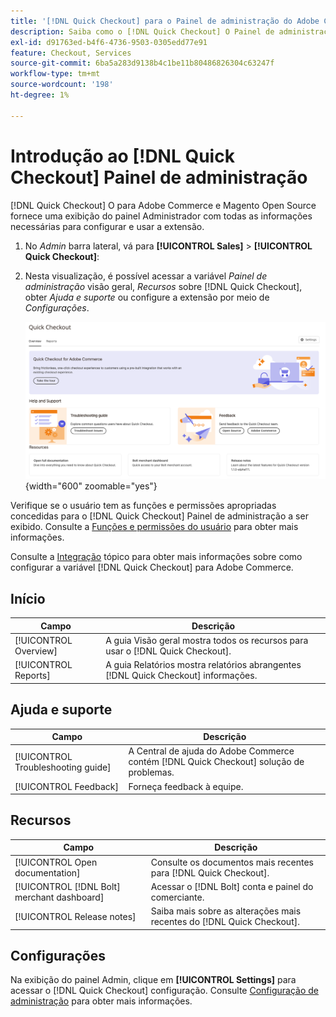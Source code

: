 ```yaml
---
title: '[!DNL Quick Checkout] para o Painel de administração do Adobe Commerce'
description: Saiba como o [!DNL Quick Checkout] O Painel de administração pode ajudar a integrar, configurar e visualizar a extensão com êxito.
exl-id: d91763ed-b4f6-4736-9503-0305edd77e91
feature: Checkout, Services
source-git-commit: 6ba5a283d9138b4c1be11b80486826304c63247f
workflow-type: tm+mt
source-wordcount: '198'
ht-degree: 1%

---
```


# Introdução ao [!DNL Quick Checkout] Painel de administração

[!DNL Quick Checkout] O para Adobe Commerce e Magento Open Source fornece uma exibição do painel Administrador com todas as informações necessárias para configurar e usar a extensão.

1. No _Admin_ barra lateral, vá para **[!UICONTROL Sales]** > **[!UICONTROL Quick Checkout]**:
1. Nesta visualização, é possível acessar a variável _Painel de administração_ visão geral, _Recursos_ sobre [!DNL Quick Checkout], obter _Ajuda e suporte_ ou configure a extensão por meio de _Configurações_.

   ![Menu Check-out rápido](assets/admin-panel-view.png){width="600" zoomable="yes"}

Verifique se o usuário tem as funções e permissões apropriadas concedidas para o [!DNL Quick Checkout] Painel de administração a ser exibido. Consulte a [Funções e permissões do usuário](../quick-checkout/user-roles-setup.md) para obter mais informações.

Consulte a [Integração](../quick-checkout/onboarding.md) tópico para obter mais informações sobre como configurar a variável [!DNL Quick Checkout] para Adobe Commerce.

## Início

| Campo | Descrição |
|---|---|
| [!UICONTROL Overview] | A guia Visão geral mostra todos os recursos para usar o [!DNL Quick Checkout]. |
| [!UICONTROL Reports] | A guia Relatórios mostra relatórios abrangentes [!DNL Quick Checkout] informações. |

## Ajuda e suporte

| Campo | Descrição |
|---|---|
| [!UICONTROL Troubleshooting guide] | A Central de ajuda do Adobe Commerce contém [!DNL Quick Checkout] solução de problemas. |
| [!UICONTROL Feedback] | Forneça feedback à equipe. |

## Recursos

| Campo | Descrição |
|---|---|
| [!UICONTROL Open documentation] | Consulte os documentos mais recentes para [!DNL Quick Checkout]. |
| [!UICONTROL [!DNL Bolt] merchant dashboard] | Acessar o [!DNL Bolt] conta e painel do comerciante. |
| [!UICONTROL Release notes] | Saiba mais sobre as alterações mais recentes do [!DNL Quick Checkout]. |

## Configurações

Na exibição do painel Admin, clique em **[!UICONTROL Settings]** para acessar o [!DNL Quick Checkout] configuração. Consulte [Configuração de administração](onboarding.md#complete-admin-configuration) para obter mais informações.

